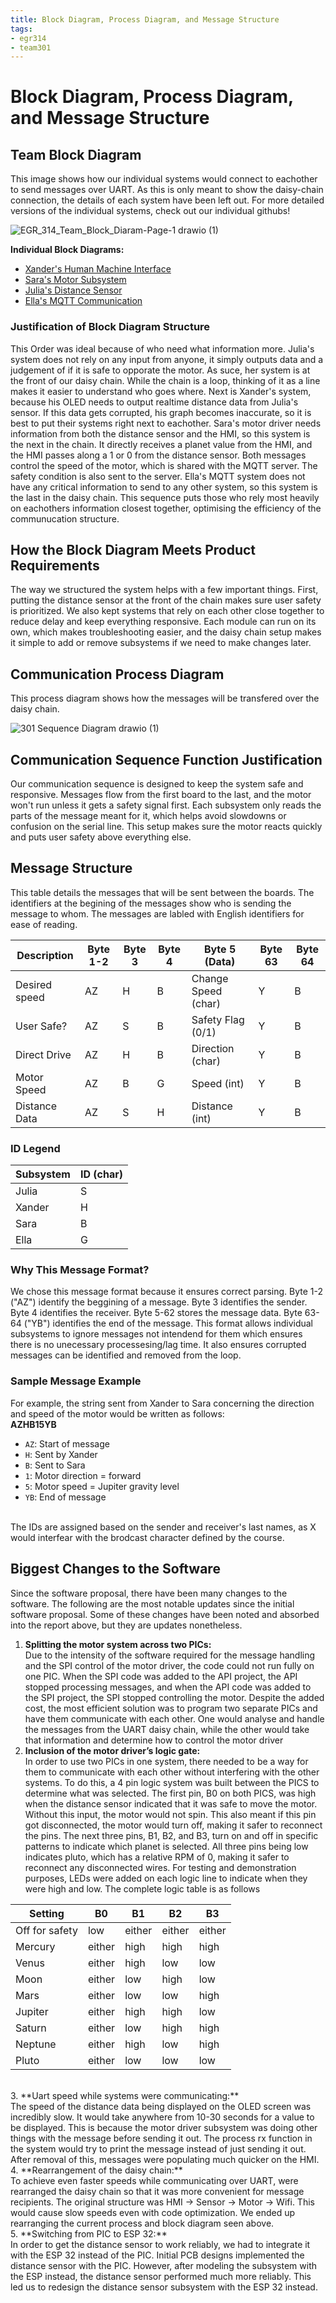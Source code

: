 ```yaml
---
title: Block Diagram, Process Diagram, and Message Structure
tags:
- egr314
- team301
---
```


# Block Diagram, Process Diagram, and Message Structure

## Team Block Diagram

This image shows how our individual systems would connect to eachother to send messages over UART. As this is only meant to show the daisy-chain connection, the details of each system have been left out. For more detailed versions of the individual systems, check out our individual githubs! <br>

![EGR_314_Team_Block_Diaram-Page-1 drawio (1)](https://github.com/user-attachments/assets/33fdedd6-2b3a-41a9-8519-0ec4a5719b93)

**Individual Block Diagrams:**

- [Xander's Human Machine Interface](https://xanderheafey.github.io/Block-Diagram/)
- [Sara's Motor Subsystem](https://sarabohart.github.io/blockdiagram/)
- [Julia's Distance Sensor](https://juliasmith141414.github.io/blockdiagram/)
- [Ella's MQTT Communication](https://starfruwuit.github.io/egr314report/01BlockDiagram/)

### Justification of Block Diagram Structure

This Order was ideal because of who need what information more. Julia's system does not rely on any input from anyone, it simply outputs data and a judgement of if it is safe to opporate the motor. As suce, her system is at the front of our daisy chain. While the chain is a loop, thinking of it as a line makes it easier to understand who goes where. Next is Xander's system, because his OLED needs to output realtime distance data from Julia's sensor. If this data gets corrupted, his graph becomes inaccurate, so it is best to put their systems right next to eachother. Sara's motor driver needs information from both the distance sensor and the HMI, so this system is the next in the chain. It directly receives a planet value from the HMI, and the HMI passes along a 1 or 0 from the distance sensor. Both messages control the speed of the motor, which is shared with the MQTT server. The safety condition is also sent to the server. Ella's MQTT system does not have any critical information to send to any other system, so this system is the last in the daisy chain. This sequence puts those who rely most heavily on eachothers information closest together, optimising the efficiency of the communucation structure.

## How the Block Diagram Meets Product Requirements
The way we structured the system helps with a few important things. First, putting the distance sensor at the front of the chain makes sure user safety is prioritized. We also kept systems that rely on each other close together to reduce delay and keep everything responsive. Each module can run on its own, which makes troubleshooting easier, and the daisy chain setup makes it simple to add or remove subsystems if we need to make changes later.

## Communication Process Diagram

This process diagram shows how the messages will be transfered over the daisy chain. 

![301 Sequence Diagram drawio (1)](https://github.com/user-attachments/assets/35a8e47c-466e-43e9-9cf5-69d27b3ec3d4)

## Communication Sequence Function Justification

Our communication sequence is designed to keep the system safe and responsive. Messages flow from the first board to the last, and the motor won't run unless it gets a safety signal first. Each subsystem only reads the parts of the message meant for it, which helps avoid slowdowns or confusion on the serial line. This setup makes sure the motor reacts quickly and puts user safety above everything else.

## Message Structure

This table details the messages that will be sent between the boards. The identifiers at the begining of the messages show who is sending the message to whom. The messages are labled with English identifiers for ease of reading. <br>

| Description     | Byte 1-2 | Byte 3 | Byte 4 | Byte 5 (Data)       | Byte 63 | Byte 64 |
|----------------|----------|--------|--------|----------------------|---------|---------|
| Desired speed  | AZ       | H      | B      | Change Speed (char) | Y       | B       |
| User Safe?     | AZ       | S      | B      | Safety Flag (0/1)   | Y       | B       |
| Direct Drive   | AZ       | H      | B      | Direction (char)    | Y       | B       |
| Motor Speed    | AZ       | B      | G      | Speed (int)         | Y       | B       |
| Distance Data  | AZ       | S      | H      | Distance (int)      | Y       | B       |

### ID Legend

| Subsystem | ID (char) |
|-----------|-----------|
| Julia     | S         |
| Xander    | H         |
| Sara      | B         |
| Ella      | G         |

### Why This Message Format?
We chose this message format because it ensures correct parsing. Byte 1-2 ("AZ") identify the beggining of a message. Byte 3 identifies the sender. Byte 4 identifies the receiver. Byte 5-62 stores the message data. Byte 63-64 ("YB") identifies the end of the message.
This format allows individual subsystems to ignore messages not intendend for them which ensures there is no unecessary processesing/lag time. It also ensures corrupted messages can be identified and removed from the loop. 

### Sample Message Example
For example, the string sent from Xander to Sara concerning the direction and speed of the motor would be written as follows: <br>
**AZHB15YB**

- `AZ`: Start of message  
- `H`: Sent by Xander  
- `B`: Sent to Sara  
- `1`: Motor direction = forward  
- `5`: Motor speed = Jupiter gravity level  
- `YB`: End of message  

<br>The IDs are assigned based on the sender and receiver's last names, as X would interfear with the brodcast character defined by the course.<br>

## Biggest Changes to the Software
Since the software proposal, there have been many changes to the software. The following are the most notable updates since the initial software proposal. Some of these changes have been noted and absorbed into the report above, but they are updates nonetheless. <br>
1. **Splitting the motor system across two PICs:** <br>
Due to the intensity of the software required for the message handling and the SPI control of the motor driver, the code could not run fully on one PIC. When the SPI code was added to the API project, the API stopped processing messages, and when the API code was added to the SPI project, the SPI stopped controlling the motor. Despite the added cost, the most efficient solution was to program two separate PICs and have them communicate with each other. One would analyse and handle the messages from the UART daisy chain, while the other would take that information and determine how to control the motor driver <br>
2. **Inclusion of the motor driver’s logic gate:** <br>
In order to use two PICs in one system, there needed to be a way for them to communicate with each other without interfering with the other systems. To do this, a 4 pin logic system was built between the PICS to determine what was selected. The first pin, B0 on both PICS, was high when the distance sensor indicated that it was safe to move the motor. Without this input, the motor would not spin. This also meant if this pin got disconnected, the motor would turn off, making it safer to reconnect the pins. The next three pins, B1, B2, and B3, turn on and off in specific patterns to indicate which planet is selected. All three pins being low indicates pluto, which has a relative RPM of 0, making it safer to reconnect any disconnected wires. For testing and demonstration purposes, LEDs were added on each logic line to indicate when they were high and low. The complete logic table is as follows <br>

  |Setting|B0|B1|B2|B3|
  |-------|---|---|---|---|
  |Off for safety|low|either|either|either|
  |Mercury|either|high|high|high|
  |Venus|either|high|low|low|
  |Moon|either|low|high|low|
  |Mars|either|low|low|high|
  |Jupiter|either|high|high|low|
  |Saturn|either|low|high|high|
  |Neptune|either|high|low|high|
  |Pluto|either|low|low|low|

<br>
3. **Uart speed while systems were communicating:** <br>
The speed of the distance data being displayed on the OLED screen was incredibly slow. It would take anywhere from 10-30 seconds for a value to be displayed. This is because the motor driver subsystem was doing other things with the message before sending it out. The process rx function in the system would try to print the message instead of just sending it out. After removal of this, messages were populating much quicker on the HMI. <br>
4. **Rearrangement of the daisy chain:** <br>
To achieve even faster speeds while communicating over UART, were rearranged the daisy chain so that it was more convenient for message recipients. The original structure was HMI -> Sensor -> Motor -> Wifi. This would cause slow speeds even with code optimization. We ended up rearranging the current process and block diagram seen above. <br>
5. **Switching from PIC to ESP 32:** <br>
In order to get the distance sensor to work reliably, we had to integrate it with the ESP 32 instead of the PIC. Initial PCB designs implemented the distance sensor with the PIC. However, after modeling the subsystem with the ESP instead, the distance sensor performed much more reliably. This led us to redesign the distance sensor subsystem with the ESP 32 instead. 
